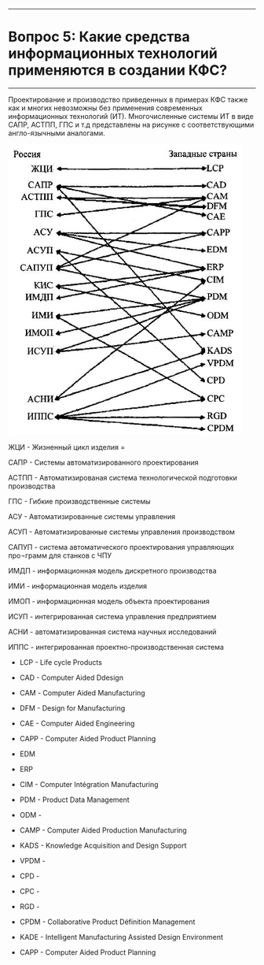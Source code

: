 ___
# Вопрос 5: Какие средства информационных технологий применяются в создании КФС?
___

Проектирование и производство приведенных в примерах КФС также как и многих невозможны без применения современных информационных технологий (ИТ). 
Многочисленные системы ИТ в виде САПР, АСТПП, ГПС и т.д представлены на рисунке с соответствующими англо-язычными аналогами.

![logo](../resources/imgs/5-0.JPG)


ЖЦИ - Жизненный цикл изделия = 

САПР - Системы автоматизированного проектирования

АСТПП - Автоматизированая система технологической подготовки производства

ГПС - Гибкие производственные системы

АСУ - Автоматизированные системы управления

АСУП - Автоматизированные системы управления производством

САПУП - система автоматического проектирования управляющих про¬грамм для станков с ЧПУ

ИМДП - информационная модель дискретного производства

ИМИ - информационная модель изделия

ИМОП - информационная модель объекта проектирования

ИСУП - интегрированная система управления предприятием

АСНИ - автоматизированная система научных исследований

ИППС - интегрированная проектно-производственная система

* LCP  - Life cycle Products 

* CAD  - Computer Aided Ddesign 

* САМ - Computer Aided Manufacturing

* DFM - Design for Manufacturing

* СAE - Computer Aided Engineering

* CAPP - Computer Aided Product Planning

* EDM

* ERP 

* CIM - Computer Intégration Manufacturing

* PDM - Product Data Management

* ODM - 

* CAMP - Computer Aided Production Manufacturing

* KADS - Knowledge Acquisition and Design Support

* VPDM - 

* CPD - 

* CPC - 

* RGD - 

* CPDM - Collaborative Product Définition Management


* KADE - Intelligent Manufacturing Assisted Design Environment

* CAPP - Computer Aided Product Planning
